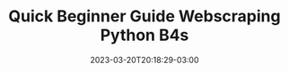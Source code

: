 ---
title: "Quick Beginner Guide Webscraping Python B4s"

date: 2023-03-20T20:18:29-03:00
url: /quick-beginner-guide-webscraping-python-b4s/
image: /images/2020-thumbs/quick-beginner-guide-webscraping-python-b4s.jpg
categories:
  - Linux
  - Windows
  - Networking
tags:
  - Ubuntu
draft: true
---